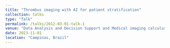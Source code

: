 ```yaml
---
title: "Thrombus imaging with AI for patient stratification"
collection: talks
type: "Talk"
permalink: /talks/2012-03-01-talk-1
venue: "Data Analysis and Decision Support and Medical imaging calculus laboratories"
date: 2023-11-01
location: "Campinas, Brazil"
---
```


